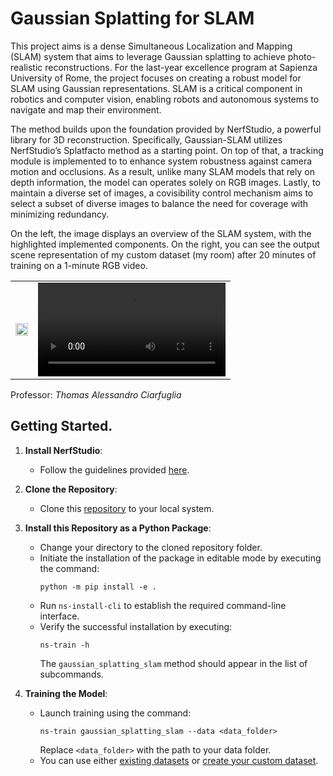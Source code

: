 # Gaussian Splatting for SLAM

This project aims is a dense Simultaneous Localization and Mapping (SLAM) system that aims to leverage Gaussian splatting to achieve photo-realistic reconstructions. For the last-year excellence program at Sapienza University of Rome, the project focuses on creating a robust model for SLAM using Gaussian representations. SLAM is a critical component in robotics and computer vision, enabling robots and autonomous systems to navigate and map their environment. 

The method builds upon the foundation provided by NerfStudio, a powerful library for 3D reconstruction. Specifically, Gaussian-SLAM utilizes NerfStudio’s Splatfacto method as a starting point. On top of that, a tracking module is implemented to to enhance system robustness against camera motion and occlusions. As a result, unlike many SLAM models that rely on depth information, the model can operates solely on RGB images. Lastly, to maintain a diverse set of images, a covisibility control mechanism aims to select a subset of diverse images to balance the need for coverage with minimizing redundancy.

On the left, the image displays an overview of the SLAM system, with the highlighted implemented components. On the right, you can see the output scene representation of my custom dataset (my room) after 20 minutes of training on a 1-minute RGB video.
<p align="center">
    <table>
        <tr>
            <td>
                <img src="https://github.com/alessandro-potenza/Gaussian_Splatting_SLAM/assets/61759069/1592bd44-b794-460f-b754-501145c51102" width="100%">
            </td>
            <td>
                <video src="https://github.com/alessandro-potenza/Gaussian_Splatting_SLAM/assets/61759069/f829f6ac-1f62-4308-ba8b-ba1894d31344" type="video/webm"> width="320" height="240" controls>
                </video>
            </td>
        </tr>
    </table>
</p>



Professor: _Thomas Alessandro Ciarfuglia_

## Getting Started.


1. **Install NerfStudio**:
   - Follow the guidelines provided [here](https://docs.nerf.studio/quickstart/installation.html).

2. **Clone the Repository**:
   - Clone this [repository](https://github.com/alessandro-potenza/Gaussian_Splatting_SLAM) to your local system.

3. **Install this Repository as a Python Package**:
   - Change your directory to the cloned repository folder.
   - Initiate the installation of the package in editable mode by executing the command:
     ```
     python -m pip install -e .
     ```
   - Run `ns-install-cli` to establish the required command-line interface.
   - Verify the successful installation by executing:
     ```
     ns-train -h
     ```
     The `gaussian_splatting_slam` method should appear in the list of subcommands.

4. **Training the Model**:
   - Launch training using the command:
     ```
     ns-train gaussian_splatting_slam --data <data_folder>
     ```
     Replace `<data_folder>` with the path to your data folder.
   - You can use either [existing datasets](https://docs.nerf.studio/quickstart/existing_dataset.html) or [create your custom dataset](https://docs.nerf.studio/quickstart/custom_dataset.html).
